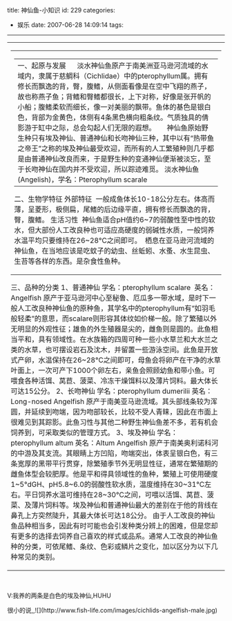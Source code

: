 title: 神仙鱼-小知识
id: 229
categories:
  - 娱乐
date: 2007-06-28 14:09:14
tags:
---

<div id="msgcns!9697D6160EFEBC17!1110" class="bvMsg"><div>
<table cellspacing="0" cellpadding="0" border="0">
<tbody>
<tr>
<td>
<p>
<p>
<table cellspacing="0" cellpadding="0" border="0">
<tbody>
<tr>
<td>
<p>
<table cellspacing="0" cellpadding="0" border="0">
<tbody>
<tr>
<td>一、起原与发展 
     淡水神仙鱼原产于南美洲亚马逊河流域的水域内，隶属于慈鲷科（Cichlidae）中的pterophyllum属。拥有修长而飘逸的背，臀，腹鳍，从侧面看像是在空中飞翔的燕子，故也称燕子鱼；背鳍和臀鳍都很长，上下对称，好像是张开帆的小船；腹鳍柔软而细长，像一对美丽的飘带。鱼体的基色是银白色，背部为金黄色，体侧有4条黑色横向粗条纹。气质独具的倩影游于缸中之际，总会勾起人们无限的遐想。 
     神仙鱼原始野生种只有埃及神仙、普通神仙和长吻神仙三种，其中以有“热带鱼之帝王”之称的埃及神仙最受欢迎，而所有的人工繁殖种则几乎都是由普通神仙改良而来，于是野生种的变通神仙便渐被淡忘，至于长吻神仙在国内并不受欢迎，所以踪迹难觅。 
淡水神仙鱼(Angelish)，学名：Pterophyllum scarale  </tbody></table>
<p>二、生物学特征 
外部特征 
 一般成鱼体长10-18公分左右。体高而薄，呈菱形，极侧扁，尾鳍的后边缘平直，拥有修长而飘逸的背，臀，腹鳍。 
生活习性 
 神仙鱼适合pH值约6~7的弱酸性至中性的软水，但大部份人工改良种也可适应高硬度的弱碱性水质，一般饲养水温平均只要维持在26~28℃之间即可。 
 栖息在亚马逊河流域的神仙鱼，在当地应该是吃蚊子的幼虫、丝蚯蚓、水蚤、水生昆虫、生苔等各样的东西。是杂食性鱼种。 </tbody></table>
<p>三、品种的分类 
1、普通神仙 
学名：pterophyllum scalare  
英名：Angelfish 
原产于亚马逊河中心至秘鲁、厄瓜多一带水域，是时下一般人工改良种神仙鱼的原种鱼，其学名中的pterophyllum有“如羽毛般轻柔”的意思，而scalare则形容其体纹如价梯一般。除了繁殖以外无明显的外观性征；雄鱼的外生殖器是尖的，雌鱼则是圆的。此鱼相当平和，具有领域性。在水族箱的四周可种一些小水草兰和大水兰之类的水草，也可摆设岩石及沈木，并留置一些游泳空间。此鱼是开放式产卵，水温保持在26~28℃之间即可，母鱼会将卵产在干净的水草叶面上，一次可产下1000个卵左右，亲鱼会照顾幼鱼和带小鱼。可喂食各种活饵、莴苣、菠菜、冷冻干燥饵料以及薄片饲料。最大体长可达15公分。 
2、长吻神仙 
学名：pterophyllum dumerilii 
英名：Long-nosed Angelfish 
原产于南美亚马逊流域。其头部线条较为浑圆，并延续到吻端，因为吻部较长，比较不受人青睐，因此在市面上很难见到其踪影。此鱼习性与其他二种野生神仙鱼差不多，若有机会饲养到，可采取类似的管理方式。 
3、埃及神仙 
学名：pterophyllum altum 
英名：Altum Angelfish 
原产于南美奥利诺科河的中游及其支流。其眼睛上方凹陷，吻端突出，体表呈银白色，有三条宽厚的黑带平行贯穿，除繁殖季节外无明显性征，通常在繁殖期的雌鱼体型会较肥厚。他是平和得具领域性的鱼种，繁殖上可使用硬度1~5°dGH、pH5.8~6.0的弱酸性软水质，温度维持在30~31℃左右。平日饲养水温可维持在28~30℃之间，可喂以活饵、莴苣、菠菜、及薄片饲料等。埃及神仙和普通神仙最大的差别在于他的背线在鼻孔上方突然陡升，其最大体长可达18公分。 
由于人工改良的神仙鱼品种相当多，因此有时可能也会引发种类分辨上的困难，但是您却有更多的选择去饲养自己喜欢的样式或品系。通常人工改良的神仙鱼种的分类，可依尾鳍、条纹、色彩或鳞片之变化，加以区分为以下几种常见的类别。</tbody></table></div>
<p> 
<p>V:我养的两条是白色的埃及神仙,HUHU
<p>很小的说,,![](http://www.fish-life.com/images/cichlids-angelfish-male.jpg)</div>